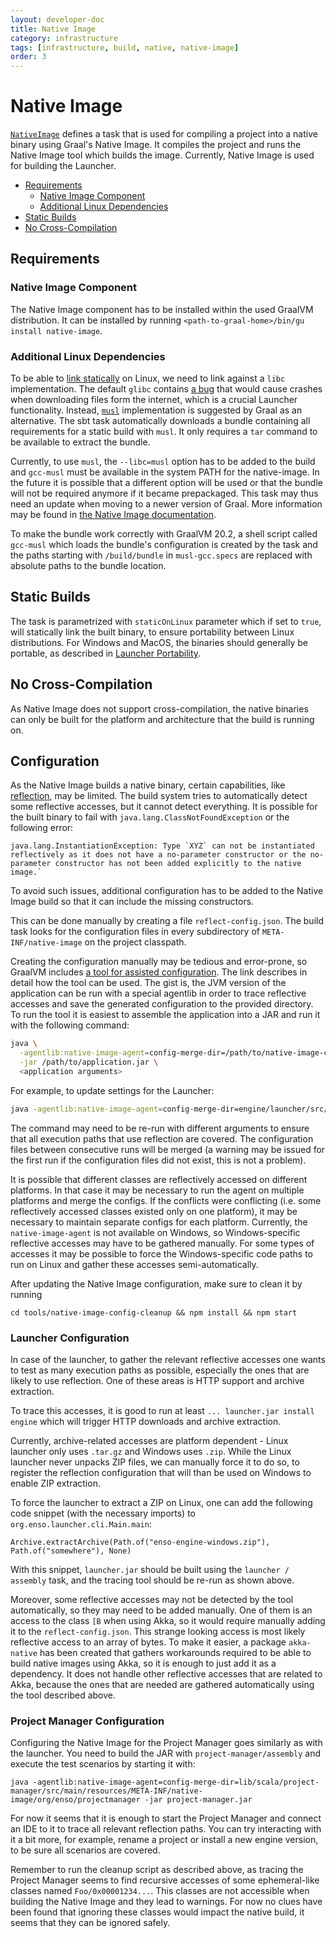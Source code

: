 ```yaml
---
layout: developer-doc
title: Native Image
category: infrastructure
tags: [infrastructure, build, native, native-image]
order: 3
---
```


# Native Image

[`NativeImage`](../../project/NativeImage.scala) defines a task that is used for
compiling a project into a native binary using Graal's Native Image. It compiles
the project and runs the Native Image tool which builds the image. Currently,
Native Image is used for building the Launcher.

<!-- MarkdownTOC levels="2,3" autolink="true" -->

- [Requirements](#requirements)
  - [Native Image Component](#native-image-component)
  - [Additional Linux Dependencies](#additional-linux-dependencies)
- [Static Builds](#static-builds)
- [No Cross-Compilation](#no-cross-compilation)

<!-- /MarkdownTOC -->

## Requirements

### Native Image Component

The Native Image component has to be installed within the used GraalVM
distribution. It can be installed by running
`<path-to-graal-home>/bin/gu install native-image`.

### Additional Linux Dependencies

To be able to [link statically](#static-builds) on Linux, we need to link
against a `libc` implementation. The default `glibc` contains
[a bug](https://sourceware.org/bugzilla/show_bug.cgi?id=10652) that would cause
crashes when downloading files form the internet, which is a crucial Launcher
functionality. Instead, [`musl`](https://musl.libc.org/) implementation is
suggested by Graal as an alternative. The sbt task automatically downloads a
bundle containing all requirements for a static build with `musl`. It only
requires a `tar` command to be available to extract the bundle.

Currently, to use `musl`, the `--libc=musl` option has to be added to the build
and `gcc-musl` must be available in the system PATH for the native-image. In the
future it is possible that a different option will be used or that the bundle
will not be required anymore if it became prepackaged. This task may thus need
an update when moving to a newer version of Graal. More information may be found
in
[the Native Image documentation](https://github.com/oracle/graal/blob/master/substratevm/STATIC-IMAGES.md).

To make the bundle work correctly with GraalVM 20.2, a shell script called
`gcc-musl` which loads the bundle's configuration is created by the task and the
paths starting with `/build/bundle` in `musl-gcc.specs` are replaced with
absolute paths to the bundle location.

## Static Builds

The task is parametrized with `staticOnLinux` parameter which if set to `true`,
will statically link the built binary, to ensure portability between Linux
distributions. For Windows and MacOS, the binaries should generally be portable,
as described in [Launcher Portability](../distribution/launcher.md#portability).

## No Cross-Compilation

As Native Image does not support cross-compilation, the native binaries can only
be built for the platform and architecture that the build is running on.

## Configuration

As the Native Image builds a native binary, certain capabilities, like
[reflection](https://github.com/oracle/graal/blob/master/substratevm/REFLECTION.md),
may be limited. The build system tries to automatically detect some reflective
accesses, but it cannot detect everything. It is possible for the built binary
to fail with `java.lang.ClassNotFoundException` or the following error:

```
java.lang.InstantiationException: Type `XYZ` can not be instantiated reflectively as it does not have a no-parameter constructor or the no-parameter constructor has not been added explicitly to the native image.`
```

To avoid such issues, additional configuration has to be added to the Native
Image build so that it can include the missing constructors.

This can be done manually by creating a file `reflect-config.json`. The build
task looks for the configuration files in every subdirectory of
`META-INF/native-image` on the project classpath.

Creating the configuration manually may be tedious and error-prone, so GraalVM
includes
[a tool for assisted configuration](https://github.com/oracle/graal/blob/master/substratevm/CONFIGURE.md).
The link describes in detail how the tool can be used. The gist is, the JVM
version of the application can be run with a special agentlib in order to trace
reflective accesses and save the generated configuration to the provided
directory. To run the tool it is easiest to assemble the application into a JAR
and run it with the following command:

```bash
java \
  -agentlib:native-image-agent=config-merge-dir=/path/to/native-image-config \
  -jar /path/to/application.jar \
  <application arguments>
```

For example, to update settings for the Launcher:

```bash
java -agentlib:native-image-agent=config-merge-dir=engine/launcher/src/main/resources/META-INF/native-image/org/enso/launcher -jar launcher.jar <arguments>
```

The command may need to be re-run with different arguments to ensure that all
execution paths that use reflection are covered. The configuration files between
consecutive runs will be merged (a warning may be issued for the first run if
the configuration files did not exist, this is not a problem).

It is possible that different classes are reflectively accessed on different
platforms. In that case it may be necessary to run the agent on multiple
platforms and merge the configs. If the conflicts were conflicting (i.e. some
reflectively accessed classes existed only on one platform), it may be necessary
to maintain separate configs for each platform. Currently, the
`native-image-agent` is not available on Windows, so Windows-specific reflective
accesses may have to be gathered manually. For some types of accesses it may be
possible to force the Windows-specific code paths to run on Linux and gather
these accesses semi-automatically.

After updating the Native Image configuration, make sure to clean it by running

```
cd tools/native-image-config-cleanup && npm install && npm start
```

### Launcher Configuration

In case of the launcher, to gather the relevant reflective accesses one wants to
test as many execution paths as possible, especially the ones that are likely to
use reflection. One of these areas is HTTP support and archive extraction.

To trace this accesses, it is good to run at least
`... launcher.jar install engine` which will trigger HTTP downloads and archive
extraction.

Currently, archive-related accesses are platform dependent - Linux launcher only
uses `.tar.gz` and Windows uses `.zip`. While the Linux launcher never unpacks
ZIP files, we can manually force it to do so, to register the reflection
configuration that will than be used on Windows to enable ZIP extraction.

To force the launcher to extract a ZIP on Linux, one can add the following code
snippet (with the necessary imports) to `org.enso.launcher.cli.Main.main`:

```
Archive.extractArchive(Path.of("enso-engine-windows.zip"), Path.of("somewhere"), None)
```

With this snippet, `launcher.jar` should be built using the
`launcher / assembly` task, and the tracing tool should be re-run as shown
above.

Moreover, some reflective accesses may not be detected by the tool
automatically, so they may need to be added manually. One of them is an access
to the class `[B` when using Akka, so it would require manually adding it to the
`reflect-config.json`. This strange looking access is most likely reflective
access to an array of bytes. To make it easier, a package `akka-native` has been
created that gathers workarounds required to be able to build native images
using Akka, so it is enough to just add it as a dependency. It does not handle
other reflective accesses that are related to Akka, because the ones that are
needed are gathered automatically using the tool described above.

### Project Manager Configuration

Configuring the Native Image for the Project Manager goes similarly as with the
launcher. You need to build the JAR with `project-manager/assembly` and execute
the test scenarios by starting it with:

```
java -agentlib:native-image-agent=config-merge-dir=lib/scala/project-manager/src/main/resources/META-INF/native-image/org/enso/projectmanager -jar project-manager.jar
```

For now it seems that it is enough to start the Project Manager and connect an
IDE to it to trace all relevant reflection paths. You can try interacting with
it a bit more, for example, rename a project or install a new engine version, to
be sure all scenarios are covered.

Remember to run the cleanup script as described above, as tracing the Project
Manager seems to find recursive accesses of some ephemeral-like classes named
`Foo/0x00001234...`. This classes are not accessible when building the Native
Image and they lead to warnings. For now no clues have been found that ignoring
these classes would impact the native build, it seems that they can be ignored
safely.
